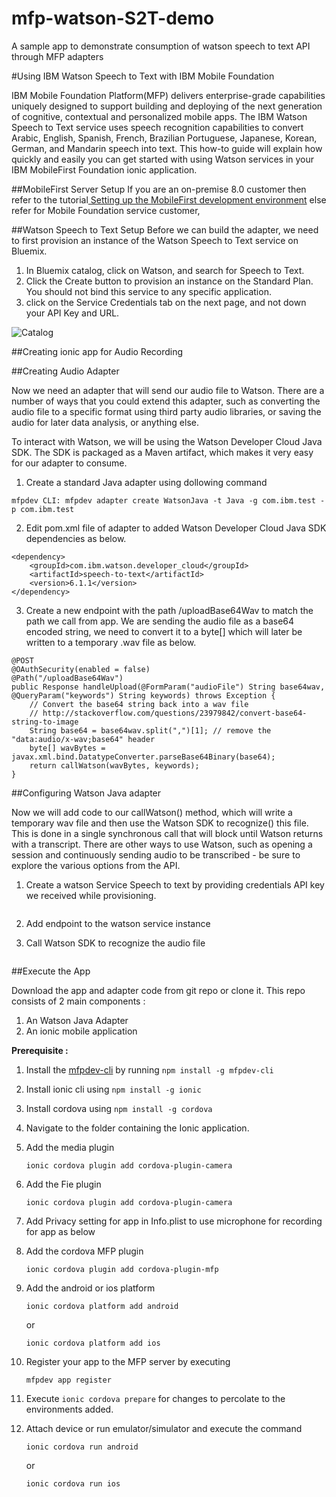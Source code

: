# mfp-watson-S2T-demo
A sample app to demonstrate consumption of watson speech to text API through MFP adapters

#Using IBM Watson Speech to Text with IBM Mobile Foundation

IBM Mobile Foundation Platform(MFP) delivers enterprise-grade capabilities uniquely designed to support building and deploying of the next generation of cognitive, contextual and personalized mobile apps. The IBM Watson Speech to Text service uses speech recognition capabilities to convert Arabic, English, Spanish, French, Brazilian Portuguese, Japanese, Korean, German, and Mandarin speech into text. This how-to guide will explain how quickly and easily you can get started with using Watson services in your IBM MobileFirst Foundation ionic application.

##MobileFirst Server Setup
If you are an on-premise 8.0 customer then refer to the tutorial[ Setting up the MobileFirst development environment](http://mobilefirstplatform.ibmcloud.com/tutorials/en/foundation/8.0/installation-configuration/development/mobilefirst/) else refer  for Mobile Foundation service customer,

##Watson Speech to Text Setup
Before we can build the adapter, we need to first provision an instance of the Watson Speech to Text service on Bluemix.
1. In Bluemix catalog, click on Watson, and search for Speech to Text.
2. Click the Create button to provision an instance on the Standard Plan. You should not bind this service to any specific application.
3. click on the Service Credentials tab on the next page, and not down your API Key and URL.

![Catalog](Catalog.png)

##Creating ionic app for Audio Recording

##Creating Audio Adapter

Now we need an adapter that will send our audio file to Watson. There are a number of ways that you could extend this adapter, such as converting the audio file to a specific format using third party audio libraries, or saving the audio for later data analysis, or anything else.

To interact with Watson, we will be using the Watson Developer Cloud Java SDK.
The SDK is packaged as a Maven artifact, which makes it very easy for our adapter to consume.

1. Create a standard Java adapter using dollowing command
```
mfpdev CLI: mfpdev adapter create WatsonJava -t Java -g com.ibm.test -p com.ibm.test
```
2. Edit pom.xml file of adapter to added Watson Developer Cloud Java SDK dependencies as below.
```
<dependency>
    <groupId>com.ibm.watson.developer_cloud</groupId>
    <artifactId>speech-to-text</artifactId>
    <version>6.1.1</version>
</dependency>

```
3. Create a new endpoint with the path /uploadBase64Wav to match the path we call from app. We are sending the audio file as a base64 encoded string, we need to convert it to a byte[] which will later be written to a temporary .wav file as below.

```
@POST
@OAuthSecurity(enabled = false)
@Path("/uploadBase64Wav")
public Response handleUpload(@FormParam("audioFile") String base64wav, @QueryParam("keywords") String keywords) throws Exception {
    // Convert the base64 string back into a wav file
    // http://stackoverflow.com/questions/23979842/convert-base64-string-to-image
    String base64 = base64wav.split(",")[1]; // remove the "data:audio/x-wav;base64" header
    byte[] wavBytes = javax.xml.bind.DatatypeConverter.parseBase64Binary(base64);
    return callWatson(wavBytes, keywords);
}
```

##Configuring Watson Java adapter

Now we will add code to our callWatson() method, which will write a temporary wav file and then use the Watson SDK to recognize() this file. This is done in a single synchronous call that will block until Watson returns with a transcript. There are other ways to use Watson, such as opening a session and continuously sending audio to be transcribed - be sure to explore the various options from the API.


1. Create a watson Service Speech to text by providing credentials API key we received while provisioning.
```
```
2. Add endpoint to the watson service instance

3. Call Watson SDK to recognize the audio file

```
```

##Execute the App

Download the app and adapter code from git repo or clone it. This repo consists of 2 main components :

1. An Watson Java Adapter
2. An ionic mobile application


<b>Prerequisite :</b>
1. Install the <a href="https://www.ibm.com/support/knowledgecenter/en/SSHS8R_8.0.0/com.ibm.worklight.dev.doc/dev/c_wl_cli_description.html">mfpdev-cli</a> by running `npm install -g mfpdev-cli`
2. Install ionic cli using `npm install -g ionic`
3. Install cordova using `npm install -g cordova`

1. Navigate to the folder containing the Ionic application.
2. Add the media plugin

	`ionic cordova plugin add cordova-plugin-camera`
3. Add the Fie plugin

  	`ionic cordova plugin add cordova-plugin-camera`
3. Add Privacy setting for app in Info.plist to use microphone for recording for app as below

3. Add the cordova MFP plugin

	`ionic cordova plugin add cordova-plugin-mfp`

4. Add the android or ios platform

	`ionic cordova platform add android`

	or


	`ionic cordova platform add ios`

5. Register your app to the MFP server by executing

	`mfpdev app register`

6. Execute `ionic cordova prepare` for changes to percolate to the environments added.

7. Attach device or run emulator/simulator and execute the command

	`ionic cordova run android`

	or

	`ionic cordova run ios`

